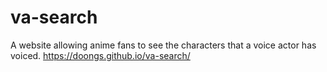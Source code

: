 # va-search
A website allowing anime fans to see the characters that a voice actor has voiced. 
https://doongs.github.io/va-search/
